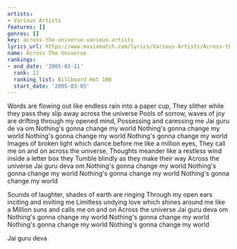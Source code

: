```yaml
---
artists:
- Various Artists
features: []
genres: []
key: across-the-universe-various-artists
lyrics_url: https://www.musixmatch.com/lyrics/Various-Artists/Across-the-Universe
name: Across The Universe
rankings:
- end_date: '2005-03-11'
  rank: 22
  ranking_list: Billboard Hot 100
  start_date: '2005-03-05'
---
```

Words are flowing out like endless rain into a paper cup,
They slither while they pass they slip away across the universe
Pools of sorrow, waves of joy are drifting through my opened mind,
Possessing and caressing me
Jai guru de va om
Nothing's gonna change my world
Nothing's gonna change my world
Nothing's gonna change my world
Nothing's gonna change my world
Images of broken light which dance before me like a million eyes,
They call me on and on across the universe,
Thoughts meander like a restless wind inside a letter box they
Tumble blindly as they make their way
Across the universe
Jai guru deva om
Nothing's gonna change my world
Nothing's gonna change my world
Nothing's gonna change my world
Nothing's gonna change my world

Sounds of laughter, shades of earth are ringing
Through my open ears inciting and inviting me
Limitless undying love which shines around me like a
Million suns and calls me on and on
Across the universe
Jai guru deva om
Nothing's gonna change my world
Nothing's gonna change my world
Nothing's gonna change my world
Nothing's gonna change my world

Jai guru deva

